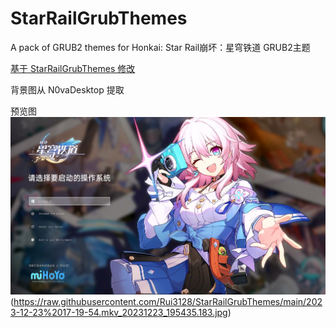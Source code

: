 # StarRailGrubThemes

A pack of GRUB2 themes for Honkai: Star Rail崩坏：星穹铁道 GRUB2主题

[基于 StarRailGrubThemes 修改](https://github.com/voidlhf/StarRailGrubThemes)

背景图从 N0vaDesktop 提取

预览图![](https://raw.githubusercontent.com/Rui3128/StarRailGrubThemes/main/2023-12-23%2017-19-54.mkv_20231223_195358.666.jpg)(https://raw.githubusercontent.com/Rui3128/StarRailGrubThemes/main/2023-12-23%2017-19-54.mkv_20231223_195435.183.jpg)
